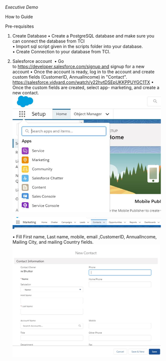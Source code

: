 *Executive Demo*




How to Guide 

Pre-requisites 

1. Create Database
	• Create a PostgreSQL database and make sure you can connect the database from TCI <br />
	• Import sql script given in the scripts folder into your database. <br />
	• Create Connection to your database from TCI. <br />


2. Salesforce account 
	• Go to https://developer.salesforce.com/signup and signup for a new account
	• Once the account is ready, log in to the account and create custom fields (CustomerID, AnnualIncome) in "Contact".
	  https://salesforce.vidyard.com/watch/y22hvtDSEpUKKPPUYGC1TX
	• Once the custom fields are created, select app- marketing, and create a new contact.
	  ![](images/Sf1.JPG)
	
	  ![](images/Sf2.JPG)
	

	• Fill First name, Last name, mobile, email ,CustomerID, AnnualIncome, Mailing City, and mailing Country fields.
  	 ![](images/Sf3.JPG)
